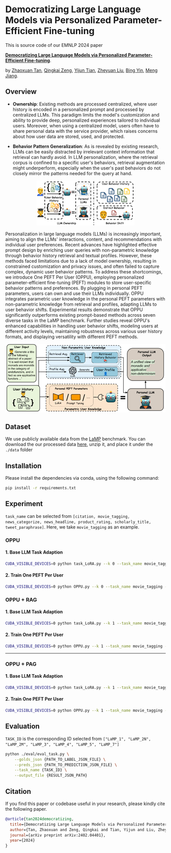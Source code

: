 # Democratizing Large Language Models via Personalized Parameter-Efficient Fine-tuning


This is source code of our EMNLP 2024 paper

[**Democratizing Large Language Models via Personalized Parameter-Efficient Fine-tuning**](https://arxiv.org/abs/2402.04401).

by
[Zhaoxuan Tan](https://zhaoxuan.info/), 
[Qingkai Zeng](https://qingkaizeng.github.io/), 
[Yijun Tian](http://tianyijun.com/), 
[Zheyuan Liu](https://franciscoliu.github.io/), 
[Bing Yin](https://scholar.google.com/citations?user=qSOxydEAAAAJ&hl=en), 
[Meng Jiang](http://www.meng-jiang.com/).



## Overview ##

* **Ownership**: Existing methods are processed centralized, where user history is encoded in a personalized prompt and processed by centralized LLMs. This paradigm limits the model's customization and ability to provide deep, personalized experiences tailored to individual users. Moreover, when using a centralized model, users often have to share personal data with the service provider, which raises concerns about how user data are stored, used, and protected.

* **Behavior Pattern Generalization**: As is revealed by existing research, LLMs can be easily distracted by irrelevant context information that retrieval can hardly avoid. In LLM personalization, where the retrieval corpus is confined to a specific user's behaviors, retrieval augmentation might underperform, especially when the user's past behaviors do not closely mirror the patterns needed for the query at hand.

<p align="center">
<img src="asset/teaser.png"  style="zoom: 30%;"/>
</p>

Personalization in large language models (LLMs) is increasingly important, aiming to align the LLMs' interactions, content, and recommendations with individual user preferences. Recent advances have highlighted effective prompt design by enriching user queries with non-parametric knowledge through behavior history retrieval and textual profiles. However, these methods faced limitations due to a lack of model ownership, resulting in constrained customization and privacy issues, and often failed to capture complex, dynamic user behavior patterns. To address these shortcomings, we introduce One PEFT Per User (OPPU), employing personalized parameter-efficient fine-tuning (PEFT) modules to store user-specific behavior patterns and preferences. By plugging in personal PEFT parameters, users can own and use their LLMs individually. OPPU integrates parametric user knowledge in the personal PEFT parameters with non-parametric knowledge from retrieval and profiles, adapting LLMs to user behavior shifts. Experimental results demonstrate that OPPU significantly outperforms existing prompt-based methods across seven diverse tasks in the LaMP benchmark. Further studies reveal OPPU's enhanced capabilities in handling user behavior shifts, modeling users at different activity levels, maintaining robustness across various user history formats, and displaying versatility with different PEFT methods.

<p align="center">
<img src="asset/overview.png"  style="zoom: 80%;"/>
</p>

## Dataset ##

We use publicly available data from the [LaMP](https://arxiv.org/abs/2304.11406) benchmark. You can download the our processed data [here](https://drive.google.com/file/d/10MR_FsAhm8rpYRra9jTc8qq22DfjXG-A/view?usp=sharing), unzip it, and place it under the ```./data``` folder


## Installation ##
Please install the dependencies via conda, using the following command:

```bash
pip install -r requirements.txt
```

## Experiment ##
```task_name``` can be selected from ```[citation, movie_tagging, news_categorize, news_headline, product_rating, scholarly_title, tweet_paraphrase]```. Here, we take ```movie_tagging``` as an example.

### OPPU
#### 1. Base LLM Task Adaption

```bash
CUDA_VISIBLE_DEVICES=0 python task_LoRA.py --k 0 --task_name movie_tagging
```

#### 2. Train One PEFT Per User
```bash
CUDA_VISIBLE_DEVICES=0 python OPPU.py --k 0 --task_name movie_tagging --task_lora ./ckpt/movie_tagging/k0-movie_tagging-Llama-2-7b-hf-task_LoRA_ckpt
```

### OPPU + RAG

#### 1. Base LLM Task Adaption

```bash
CUDA_VISIBLE_DEVICES=0 python task_LoRA.py --k 1 --task_name movie_tagging
```

#### 2. Train One PEFT Per User
```bash
CUDA_VISIBLE_DEVICES=0 python OPPU.py --k 1 --task_name movie_tagging --task_lora ./ckpt/movie_tagging/k1-movie_tagging-Llama-2-7b-hf-task_LoRA_ckpt
```
----

### OPPU + PAG
#### 1. Base LLM Task Adaption

```bash
CUDA_VISIBLE_DEVICES=0 python task_LoRA.py --k 1 --task_name movie_tagging --add_profile
```

#### 2. Train One PEFT Per User
```bash
CUDA_VISIBLE_DEVICES=0 python OPPU.py --k 1 --task_name movie_tagging --task_lora ./ckpt/movie_tagging/k1-movie_tagging-Llama-2-7b-hf-profile-task_LoRA_ckpt --add_profile
```

## Evaluation ##
```TASK_ID``` is the corresponding ID selected from ```["LaMP_1", "LaMP_2N", "LaMP_2M", "LaMP_3", "LaMP_4", "LaMP_5", "LaMP_7"]```

```bash
python ./eval/eval_task.py \
    --golds_json {PATH_TO_LABEL_JSON_FILE} \
    --preds_json {PATH_TO_PREDICTION_JSON_FILE} \
    --task_name {TASK_ID} \
    --output_file {RESULT_JSON_PATH}
```

## Citation ##
If you find this paper or codebase useful in your research, please kindly cite the following paper.

```bibtex
@article{tan2024democratizing,
  title={Democratizing Large Language Models via Personalized Parameter-Efficient Fine-tuning},
  author={Tan, Zhaoxuan and Zeng, Qingkai and Tian, Yijun and Liu, Zheyuan and Yin, Bing and Jiang, Meng},
  journal={arXiv preprint arXiv:2402.04401},
  year={2024}
}
```
